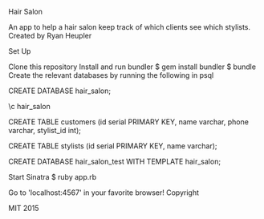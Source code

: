 Hair Salon

An app to help a hair salon keep track of which clients see which stylists. Created by Ryan Heupler

Set Up

Clone this repository
Install and run bundler
$ gem install bundler
$ bundle
Create the relevant databases by running the following in psql

CREATE DATABASE hair_salon;

\c hair_salon

CREATE TABLE customers (id serial PRIMARY KEY, name varchar, phone varchar, stylist_id int);

CREATE TABLE stylists (id serial PRIMARY KEY, name varchar);

CREATE DATABASE hair_salon_test WITH TEMPLATE hair_salon;

Start Sinatra $ ruby app.rb

Go to 'localhost:4567' in your favorite browser!
Copyright

MIT 2015
